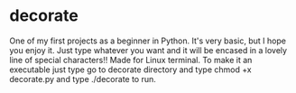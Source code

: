 # decorate
One of my first projects as a beginner in Python. It's very basic, but I hope you enjoy it. Just type whatever you want and it will be encased in a lovely line of special characters!! Made for Linux terminal. To make it an executable just type go to decorate directory and type    chmod +x decorate.py and type    ./decorate to run. 
